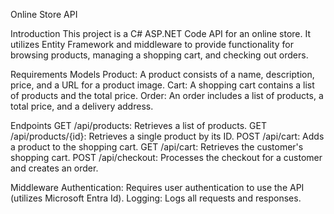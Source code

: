 Online Store API

Introduction
This project is a C# ASP.NET Code API for an online store. It utilizes Entity Framework and middleware to provide functionality for browsing products, managing a shopping cart, and checking out orders.

Requirements
Models
Product: A product consists of a name, description, price, and a URL for a product image.
Cart: A shopping cart contains a list of products and the total price.
Order: An order includes a list of products, a total price, and a delivery address.

Endpoints
GET /api/products: Retrieves a list of products.
GET /api/products/{id}: Retrieves a single product by its ID.
POST /api/cart: Adds a product to the shopping cart.
GET /api/cart: Retrieves the customer's shopping cart.
POST /api/checkout: Processes the checkout for a customer and creates an order.

Middleware
Authentication: Requires user authentication to use the API (utilizes Microsoft Entra Id).
Logging: Logs all requests and responses.
